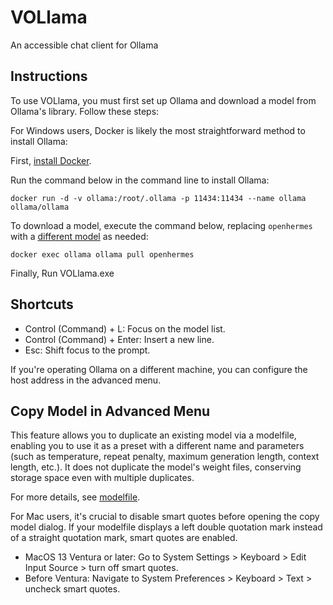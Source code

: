 # VOLlama
An accessible chat client for Ollama

## Instructions

To use VOLlama, you must first set up Ollama and download a model from Ollama's library. Follow these steps:

For Windows users, Docker is likely the most straightforward method to install Ollama:

First, [install Docker](https://docs.docker.com/get-docker/).

Run the command below in the command line to install Ollama:
```
docker run -d -v ollama:/root/.ollama -p 11434:11434 --name ollama ollama/ollama
```

To download a model, execute the command below, replacing `openhermes` with a [different model](https://ollama.ai/library) as needed:
```
docker exec ollama ollama pull openhermes
```

Finally, Run VOLlama.exe

## Shortcuts

* Control (Command) + L: Focus on the model list.
* Control (Command) + Enter: Insert a new line.
* Esc: Shift focus to the prompt.

If you're operating Ollama on a different machine, you can configure the host address in the advanced menu.

## Copy Model in Advanced Menu

This feature allows you to duplicate an existing model via a modelfile, enabling you to use it as a preset with a different name and parameters (such as temperature, repeat penalty, maximum generation length, context length, etc.). It does not duplicate the model's weight files, conserving storage space even with multiple duplicates.

For more details, see [modelfile](https://github.com/ollama/ollama/blob/main/docs/modelfile.md).

For Mac users, it's crucial to disable smart quotes before opening the copy model dialog. If your modelfile displays a left double quotation mark instead of a straight quotation mark, smart quotes are enabled.

* MacOS 13 Ventura or later: Go to System Settings > Keyboard > Edit Input Source > turn off smart quotes.
* Before Ventura: Navigate to System Preferences > Keyboard > Text > uncheck smart quotes.

